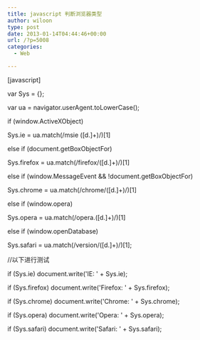 ```yaml
---
title: javascript 判断浏览器类型
author: wiloon
type: post
date: 2013-01-14T04:44:46+00:00
url: /?p=5008
categories:
  - Web

---
```

[javascript]

var Sys = {};
   
var ua = navigator.userAgent.toLowerCase();
   
if (window.ActiveXObject)
   
Sys.ie = ua.match(/msie ([d.]+)/)[1]
   
else if (document.getBoxObjectFor)
   
Sys.firefox = ua.match(/firefox/([d.]+)/)[1]
   
else if (window.MessageEvent && !document.getBoxObjectFor)
   
Sys.chrome = ua.match(/chrome/([d.]+)/)[1]
   
else if (window.opera)
   
Sys.opera = ua.match(/opera.([d.]+)/)[1]
   
else if (window.openDatabase)
   
Sys.safari = ua.match(/version/([d.]+)/)[1];

//以下进行测试
   
if (Sys.ie) document.write('IE: ' + Sys.ie);
   
if (Sys.firefox) document.write('Firefox: ' + Sys.firefox);
   
if (Sys.chrome) document.write('Chrome: ' + Sys.chrome);
   
if (Sys.opera) document.write('Opera: ' + Sys.opera);
   
if (Sys.safari) document.write('Safari: ' + Sys.safari);

```
